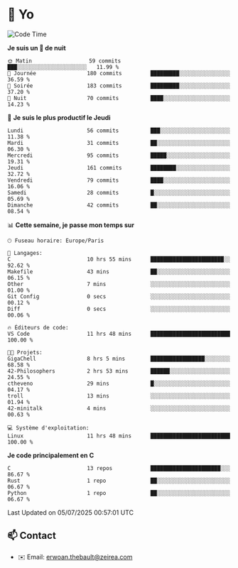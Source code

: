 # 👋 Yo

<!--START_SECTION:waka-->
![Code Time](http://img.shields.io/badge/Code%20Time-138%20hrs%2039%20mins-blue)

**Je suis un 🦉 de nuit** 

```text
🌞 Matin                  59 commits          ███░░░░░░░░░░░░░░░░░░░░░░   11.99 % 
🌆 Journée                180 commits         █████████░░░░░░░░░░░░░░░░   36.59 % 
🌃 Soirée                 183 commits         █████████░░░░░░░░░░░░░░░░   37.20 % 
🌙 Nuit                   70 commits          ████░░░░░░░░░░░░░░░░░░░░░   14.23 % 
```
📅 **Je suis le plus productif le Jeudi** 

```text
Lundi                    56 commits          ███░░░░░░░░░░░░░░░░░░░░░░   11.38 % 
Mardi                    31 commits          ██░░░░░░░░░░░░░░░░░░░░░░░   06.30 % 
Mercredi                 95 commits          █████░░░░░░░░░░░░░░░░░░░░   19.31 % 
Jeudi                    161 commits         ████████░░░░░░░░░░░░░░░░░   32.72 % 
Vendredi                 79 commits          ████░░░░░░░░░░░░░░░░░░░░░   16.06 % 
Samedi                   28 commits          █░░░░░░░░░░░░░░░░░░░░░░░░   05.69 % 
Dimanche                 42 commits          ██░░░░░░░░░░░░░░░░░░░░░░░   08.54 % 
```


📊 **Cette semaine, je passe mon temps sur** 

```text
🕑︎ Fuseau horaire: Europe/Paris

💬 Langages: 
C                        10 hrs 55 mins      ███████████████████████░░   92.62 % 
Makefile                 43 mins             ██░░░░░░░░░░░░░░░░░░░░░░░   06.15 % 
Other                    7 mins              ░░░░░░░░░░░░░░░░░░░░░░░░░   01.00 % 
Git Config               0 secs              ░░░░░░░░░░░░░░░░░░░░░░░░░   00.12 % 
Diff                     0 secs              ░░░░░░░░░░░░░░░░░░░░░░░░░   00.06 % 

🔥 Éditeurs de code: 
VS Code                  11 hrs 48 mins      █████████████████████████   100.00 % 

🐱‍💻 Projets: 
GigaChell                8 hrs 5 mins        █████████████████░░░░░░░░   68.58 % 
42-Philosophers          2 hrs 53 mins       ██████░░░░░░░░░░░░░░░░░░░   24.55 % 
ctheveno                 29 mins             █░░░░░░░░░░░░░░░░░░░░░░░░   04.17 % 
troll                    13 mins             ░░░░░░░░░░░░░░░░░░░░░░░░░   01.94 % 
42-minitalk              4 mins              ░░░░░░░░░░░░░░░░░░░░░░░░░   00.63 % 

💻 Système d'exploitation: 
Linux                    11 hrs 48 mins      █████████████████████████   100.00 % 
```

**Je code principalement en C** 

```text
C                        13 repos            ██████████████████████░░░   86.67 % 
Rust                     1 repo              ██░░░░░░░░░░░░░░░░░░░░░░░   06.67 % 
Python                   1 repo              ██░░░░░░░░░░░░░░░░░░░░░░░   06.67 % 
```




 Last Updated on 05/07/2025 00:57:01 UTC
<!--END_SECTION:waka-->

## 📫 Contact

- ✉️ Email: erwoan.thebault@zeirea.com
